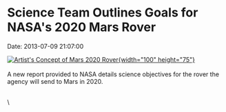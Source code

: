 Science Team Outlines Goals for NASA\'s 2020 Mars Rover
=======================================================

Date: 2013-07-09 21:07:00

[![Artist\'s Concept of Mars 2020
Rover](http://www.jpl.nasa.gov/images/msl/20130709/pia17273-th.jpg){width="100"
height="75"}](http://www.jpl.nasa.gov/news/news.cfm?release=2013-217&rn=news.xml&rst=3846)\
\
A new report provided to NASA details science objectives for the rover
the agency will send to Mars in 2020.

\
\
